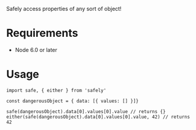 Safely access properties of any sort of object!

# Requirements

* Node 6.0 or later

# Usage

```
import safe, { either } from 'safely'

const dangerousObject = { data: [{ values: [] }]}

safe(dangerousObject).data[0].values[0].value // returns {}
either(safe(dangerousObject).data[0].values[0].value, 42) // returns 42
```
